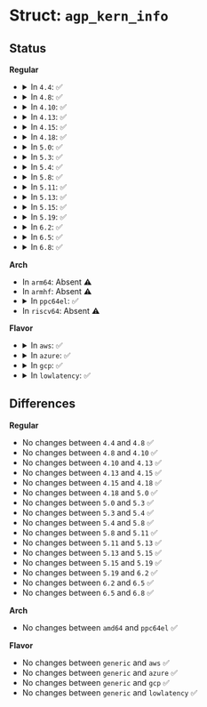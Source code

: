 # Struct: <code>agp_kern_info</code>

## Status
<b>Regular</b>
<ul>
<li>
<details>
<summary>In <code>4.4</code>: ✅</summary>

```c
struct agp_kern_info {
    struct agp_version version;
    struct pci_dev *device;
    enum chipset_type chipset;
    long unsigned int mode;
    long unsigned int aper_base;
    size_t aper_size;
    int max_memory;
    int current_memory;
    bool cant_use_aperture;
    long unsigned int page_mask;
    const struct vm_operations_struct *vm_ops;
};
```
</details>
</li>
<li>
<details>
<summary>In <code>4.8</code>: ✅</summary>

```c
struct agp_kern_info {
    struct agp_version version;
    struct pci_dev *device;
    enum chipset_type chipset;
    long unsigned int mode;
    long unsigned int aper_base;
    size_t aper_size;
    int max_memory;
    int current_memory;
    bool cant_use_aperture;
    long unsigned int page_mask;
    const struct vm_operations_struct *vm_ops;
};
```
</details>
</li>
<li>
<details>
<summary>In <code>4.10</code>: ✅</summary>

```c
struct agp_kern_info {
    struct agp_version version;
    struct pci_dev *device;
    enum chipset_type chipset;
    long unsigned int mode;
    long unsigned int aper_base;
    size_t aper_size;
    int max_memory;
    int current_memory;
    bool cant_use_aperture;
    long unsigned int page_mask;
    const struct vm_operations_struct *vm_ops;
};
```
</details>
</li>
<li>
<details>
<summary>In <code>4.13</code>: ✅</summary>

```c
struct agp_kern_info {
    struct agp_version version;
    struct pci_dev *device;
    enum chipset_type chipset;
    long unsigned int mode;
    long unsigned int aper_base;
    size_t aper_size;
    int max_memory;
    int current_memory;
    bool cant_use_aperture;
    long unsigned int page_mask;
    const struct vm_operations_struct *vm_ops;
};
```
</details>
</li>
<li>
<details>
<summary>In <code>4.15</code>: ✅</summary>

```c
struct agp_kern_info {
    struct agp_version version;
    struct pci_dev *device;
    enum chipset_type chipset;
    long unsigned int mode;
    long unsigned int aper_base;
    size_t aper_size;
    int max_memory;
    int current_memory;
    bool cant_use_aperture;
    long unsigned int page_mask;
    const struct vm_operations_struct *vm_ops;
};
```
</details>
</li>
<li>
<details>
<summary>In <code>4.18</code>: ✅</summary>

```c
struct agp_kern_info {
    struct agp_version version;
    struct pci_dev *device;
    enum chipset_type chipset;
    long unsigned int mode;
    long unsigned int aper_base;
    size_t aper_size;
    int max_memory;
    int current_memory;
    bool cant_use_aperture;
    long unsigned int page_mask;
    const struct vm_operations_struct *vm_ops;
};
```
</details>
</li>
<li>
<details>
<summary>In <code>5.0</code>: ✅</summary>

```c
struct agp_kern_info {
    struct agp_version version;
    struct pci_dev *device;
    enum chipset_type chipset;
    long unsigned int mode;
    long unsigned int aper_base;
    size_t aper_size;
    int max_memory;
    int current_memory;
    bool cant_use_aperture;
    long unsigned int page_mask;
    const struct vm_operations_struct *vm_ops;
};
```
</details>
</li>
<li>
<details>
<summary>In <code>5.3</code>: ✅</summary>

```c
struct agp_kern_info {
    struct agp_version version;
    struct pci_dev *device;
    enum chipset_type chipset;
    long unsigned int mode;
    long unsigned int aper_base;
    size_t aper_size;
    int max_memory;
    int current_memory;
    bool cant_use_aperture;
    long unsigned int page_mask;
    const struct vm_operations_struct *vm_ops;
};
```
</details>
</li>
<li>
<details>
<summary>In <code>5.4</code>: ✅</summary>

```c
struct agp_kern_info {
    struct agp_version version;
    struct pci_dev *device;
    enum chipset_type chipset;
    long unsigned int mode;
    long unsigned int aper_base;
    size_t aper_size;
    int max_memory;
    int current_memory;
    bool cant_use_aperture;
    long unsigned int page_mask;
    const struct vm_operations_struct *vm_ops;
};
```
</details>
</li>
<li>
<details>
<summary>In <code>5.8</code>: ✅</summary>

```c
struct agp_kern_info {
    struct agp_version version;
    struct pci_dev *device;
    enum chipset_type chipset;
    long unsigned int mode;
    long unsigned int aper_base;
    size_t aper_size;
    int max_memory;
    int current_memory;
    bool cant_use_aperture;
    long unsigned int page_mask;
    const struct vm_operations_struct *vm_ops;
};
```
</details>
</li>
<li>
<details>
<summary>In <code>5.11</code>: ✅</summary>

```c
struct agp_kern_info {
    struct agp_version version;
    struct pci_dev *device;
    enum chipset_type chipset;
    long unsigned int mode;
    long unsigned int aper_base;
    size_t aper_size;
    int max_memory;
    int current_memory;
    bool cant_use_aperture;
    long unsigned int page_mask;
    const struct vm_operations_struct *vm_ops;
};
```
</details>
</li>
<li>
<details>
<summary>In <code>5.13</code>: ✅</summary>

```c
struct agp_kern_info {
    struct agp_version version;
    struct pci_dev *device;
    enum chipset_type chipset;
    long unsigned int mode;
    long unsigned int aper_base;
    size_t aper_size;
    int max_memory;
    int current_memory;
    bool cant_use_aperture;
    long unsigned int page_mask;
    const struct vm_operations_struct *vm_ops;
};
```
</details>
</li>
<li>
<details>
<summary>In <code>5.15</code>: ✅</summary>

```c
struct agp_kern_info {
    struct agp_version version;
    struct pci_dev *device;
    enum chipset_type chipset;
    long unsigned int mode;
    long unsigned int aper_base;
    size_t aper_size;
    int max_memory;
    int current_memory;
    bool cant_use_aperture;
    long unsigned int page_mask;
    const struct vm_operations_struct *vm_ops;
};
```
</details>
</li>
<li>
<details>
<summary>In <code>5.19</code>: ✅</summary>

```c
struct agp_kern_info {
    struct agp_version version;
    struct pci_dev *device;
    enum chipset_type chipset;
    long unsigned int mode;
    long unsigned int aper_base;
    size_t aper_size;
    int max_memory;
    int current_memory;
    bool cant_use_aperture;
    long unsigned int page_mask;
    const struct vm_operations_struct *vm_ops;
};
```
</details>
</li>
<li>
<details>
<summary>In <code>6.2</code>: ✅</summary>

```c
struct agp_kern_info {
    struct agp_version version;
    struct pci_dev *device;
    enum chipset_type chipset;
    long unsigned int mode;
    long unsigned int aper_base;
    size_t aper_size;
    int max_memory;
    int current_memory;
    bool cant_use_aperture;
    long unsigned int page_mask;
    const struct vm_operations_struct *vm_ops;
};
```
</details>
</li>
<li>
<details>
<summary>In <code>6.5</code>: ✅</summary>

```c
struct agp_kern_info {
    struct agp_version version;
    struct pci_dev *device;
    enum chipset_type chipset;
    long unsigned int mode;
    long unsigned int aper_base;
    size_t aper_size;
    int max_memory;
    int current_memory;
    bool cant_use_aperture;
    long unsigned int page_mask;
    const struct vm_operations_struct *vm_ops;
};
```
</details>
</li>
<li>
<details>
<summary>In <code>6.8</code>: ✅</summary>

```c
struct agp_kern_info {
    struct agp_version version;
    struct pci_dev *device;
    enum chipset_type chipset;
    long unsigned int mode;
    long unsigned int aper_base;
    size_t aper_size;
    int max_memory;
    int current_memory;
    bool cant_use_aperture;
    long unsigned int page_mask;
    const struct vm_operations_struct *vm_ops;
};
```
</details>
</li>
</ul>
<b>Arch</b>
<ul>
<li>
In <code>arm64</code>: Absent ⚠️
</li>
<li>
In <code>armhf</code>: Absent ⚠️
</li>
<li>
<details>
<summary>In <code>ppc64el</code>: ✅</summary>

```c
struct agp_kern_info {
    struct agp_version version;
    struct pci_dev *device;
    enum chipset_type chipset;
    long unsigned int mode;
    long unsigned int aper_base;
    size_t aper_size;
    int max_memory;
    int current_memory;
    bool cant_use_aperture;
    long unsigned int page_mask;
    const struct vm_operations_struct *vm_ops;
};
```
</details>
</li>
<li>
In <code>riscv64</code>: Absent ⚠️
</li>
</ul>
<b>Flavor</b>
<ul>
<li>
<details>
<summary>In <code>aws</code>: ✅</summary>

```c
struct agp_kern_info {
    struct agp_version version;
    struct pci_dev *device;
    enum chipset_type chipset;
    long unsigned int mode;
    long unsigned int aper_base;
    size_t aper_size;
    int max_memory;
    int current_memory;
    bool cant_use_aperture;
    long unsigned int page_mask;
    const struct vm_operations_struct *vm_ops;
};
```
</details>
</li>
<li>
<details>
<summary>In <code>azure</code>: ✅</summary>

```c
struct agp_kern_info {
    struct agp_version version;
    struct pci_dev *device;
    enum chipset_type chipset;
    long unsigned int mode;
    long unsigned int aper_base;
    size_t aper_size;
    int max_memory;
    int current_memory;
    bool cant_use_aperture;
    long unsigned int page_mask;
    const struct vm_operations_struct *vm_ops;
};
```
</details>
</li>
<li>
<details>
<summary>In <code>gcp</code>: ✅</summary>

```c
struct agp_kern_info {
    struct agp_version version;
    struct pci_dev *device;
    enum chipset_type chipset;
    long unsigned int mode;
    long unsigned int aper_base;
    size_t aper_size;
    int max_memory;
    int current_memory;
    bool cant_use_aperture;
    long unsigned int page_mask;
    const struct vm_operations_struct *vm_ops;
};
```
</details>
</li>
<li>
<details>
<summary>In <code>lowlatency</code>: ✅</summary>

```c
struct agp_kern_info {
    struct agp_version version;
    struct pci_dev *device;
    enum chipset_type chipset;
    long unsigned int mode;
    long unsigned int aper_base;
    size_t aper_size;
    int max_memory;
    int current_memory;
    bool cant_use_aperture;
    long unsigned int page_mask;
    const struct vm_operations_struct *vm_ops;
};
```
</details>
</li>
</ul>

## Differences
<b>Regular</b>
<ul>
<li>
No changes between <code>4.4</code> and <code>4.8</code> ✅
</li>
<li>
No changes between <code>4.8</code> and <code>4.10</code> ✅
</li>
<li>
No changes between <code>4.10</code> and <code>4.13</code> ✅
</li>
<li>
No changes between <code>4.13</code> and <code>4.15</code> ✅
</li>
<li>
No changes between <code>4.15</code> and <code>4.18</code> ✅
</li>
<li>
No changes between <code>4.18</code> and <code>5.0</code> ✅
</li>
<li>
No changes between <code>5.0</code> and <code>5.3</code> ✅
</li>
<li>
No changes between <code>5.3</code> and <code>5.4</code> ✅
</li>
<li>
No changes between <code>5.4</code> and <code>5.8</code> ✅
</li>
<li>
No changes between <code>5.8</code> and <code>5.11</code> ✅
</li>
<li>
No changes between <code>5.11</code> and <code>5.13</code> ✅
</li>
<li>
No changes between <code>5.13</code> and <code>5.15</code> ✅
</li>
<li>
No changes between <code>5.15</code> and <code>5.19</code> ✅
</li>
<li>
No changes between <code>5.19</code> and <code>6.2</code> ✅
</li>
<li>
No changes between <code>6.2</code> and <code>6.5</code> ✅
</li>
<li>
No changes between <code>6.5</code> and <code>6.8</code> ✅
</li>
</ul>
<b>Arch</b>
<ul>
<li>
No changes between <code>amd64</code> and <code>ppc64el</code> ✅
</li>
</ul>
<b>Flavor</b>
<ul>
<li>
No changes between <code>generic</code> and <code>aws</code> ✅
</li>
<li>
No changes between <code>generic</code> and <code>azure</code> ✅
</li>
<li>
No changes between <code>generic</code> and <code>gcp</code> ✅
</li>
<li>
No changes between <code>generic</code> and <code>lowlatency</code> ✅
</li>
</ul>
